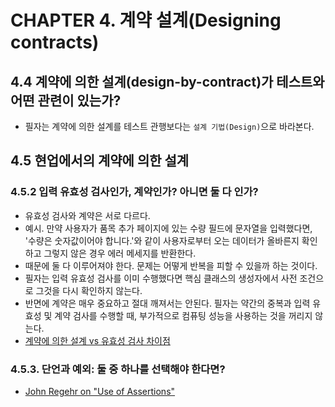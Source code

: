 # CHAPTER 4. 계약 설계(Designing contracts)

## 4.4 계약에 의한 설계(design-by-contract)가 테스트와 어떤 관련이 있는가?
- 필자는 계약에 의한 설계를 테스트 관행보다는 `설계 기법(Design)`으로 바라본다.

## 4.5 현업에서의 계약에 의한 설계
### 4.5.2 입력 유효성 검사인가, 계약인가? 아니면 둘 다 인가?
- 유효성 검사와 계약은 서로 다르다.
- 예시. 만약 사용자가 품목 추가 페이지에 있는 수량 필드에 문자열을 입력했다면, '수량은 숫자값이어야 합니다.'와 같이 사용자로부터 오는 데이터가 올바른지 확인하고 그렇지 않은 경우 에러 메세지를 반환한다.
- 때문에 둘 다 이루어져야 한다. 문제는 어떻게 반복을 피할 수 있을까 하는 것이다.
- 필자는 입력 유효성 검사를 이미 수행했다면 핵심 클래스의 생성자에서 사전 조건으로 그것을 다시 확인하지 않는다.
- 반면에 계약은 매우 중요하고 절대 깨져서는 안된다. 필자는 약간의 중복과 입력 유효성 및 계약 검사를 수행할 때, 부가적으로 컴퓨팅 성능을 사용하는 것을 꺼리지 않는다.
- [계약에 의한 설계 vs 유효성 검사 차이점](https://stackoverflow.com/questions/5049163/when-should-i-use-apache-commons-validate-istrue-and-when-should-i-just-use-th/5452329#5452329)

### 4.5.3. 단언과 예외: 둘 중 하나를 선택해야 한다면?
- [John Regehr on "Use of Assertions"](https://blog.regehr.org/archives/1091)